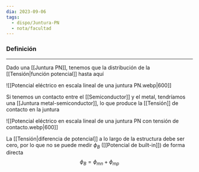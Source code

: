 ```yaml
---
dia: 2023-09-06
tags:
  - dispo/Juntura-PN
  - nota/facultad
---
```

### Definición
---
Dado una [[Juntura PN]], tenemos que la distribución de la [[Tensión|función potencial]] hasta aquí 

![[Potencial eléctrico en escala lineal de una juntura PN.webp|600]]

Si tenemos un contacto entre el [[Semiconductor]] y el metal, tendríamos una [[Juntura metal-semiconductor]], lo que produce la [[Tensión]] de contacto en la juntura 

![[Potencial eléctrico en escala lineal de una juntura PN con tensión de contacto.webp|600]]

La [[Tensión|diferencia de potencial]] a lo largo de la estructura debe ser cero, por lo que no se puede medir $\phi_B$ ([[Potencial de built-in]]) de forma directa $$ \phi_B = \phi_{mn} + \phi_{mp} $$
